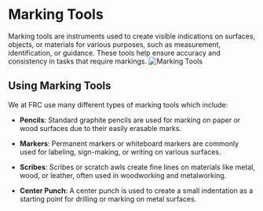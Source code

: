 # Marking Tools
Marking tools are instruments used to create visible indications on surfaces, objects, or materials for various purposes, such as measurement, identification, or guidance. These tools help ensure accuracy and consistency in tasks that require markings.
![Marking Tools](https://cdn.discordapp.com/attachments/898001388288741426/1145751717267378286/Marking2Btools2Bin2Bworkshop.png)
## Using Marking Tools
We at FRC use many different types of marking tools which include:
- **Pencils**: Standard graphite pencils are used for marking on paper or wood surfaces due to their easily erasable marks.

- **Markers**: Permanent markers or whiteboard markers are commonly used for labeling, sign-making, or writing on various surfaces.

- **Scribes**: Scribes or scratch awls create fine lines on materials like metal, wood, or leather, often used in woodworking and metalworking.

- **Center Punch**: A center punch is used to create a small indentation as a starting point for drilling or marking on metal surfaces.